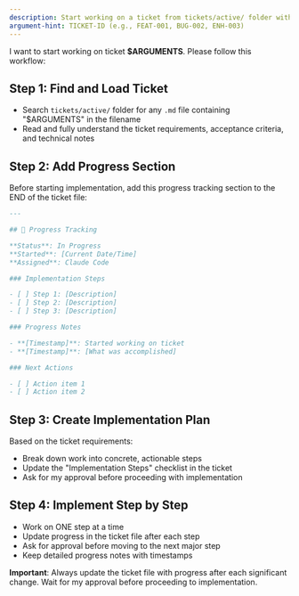```yaml
---
description: Start working on a ticket from tickets/active/ folder with progress tracking
argument-hint: TICKET-ID (e.g., FEAT-001, BUG-002, ENH-003)
---
```


I want to start working on ticket **$ARGUMENTS**. Please follow this workflow:

## Step 1: Find and Load Ticket

- Search `tickets/active/` folder for any `.md` file containing "$ARGUMENTS" in the filename
- Read and fully understand the ticket requirements, acceptance criteria, and technical notes

## Step 2: Add Progress Section

Before starting implementation, add this progress tracking section to the END of the ticket file:

```markdown
---

## 🔄 Progress Tracking

**Status**: In Progress  
**Started**: [Current Date/Time]  
**Assigned**: Claude Code

### Implementation Steps

- [ ] Step 1: [Description]
- [ ] Step 2: [Description]
- [ ] Step 3: [Description]

### Progress Notes

- **[Timestamp]**: Started working on ticket
- **[Timestamp]**: [What was accomplished]

### Next Actions

- [ ] Action item 1
- [ ] Action item 2
```

## Step 3: Create Implementation Plan

Based on the ticket requirements:

- Break down work into concrete, actionable steps
- Update the "Implementation Steps" checklist in the ticket
- Ask for my approval before proceeding with implementation

## Step 4: Implement Step by Step

- Work on ONE step at a time
- Update progress in the ticket file after each step
- Ask for approval before moving to the next major step
- Keep detailed progress notes with timestamps

**Important**: Always update the ticket file with progress after each significant change. Wait for my approval before proceeding to implementation.
